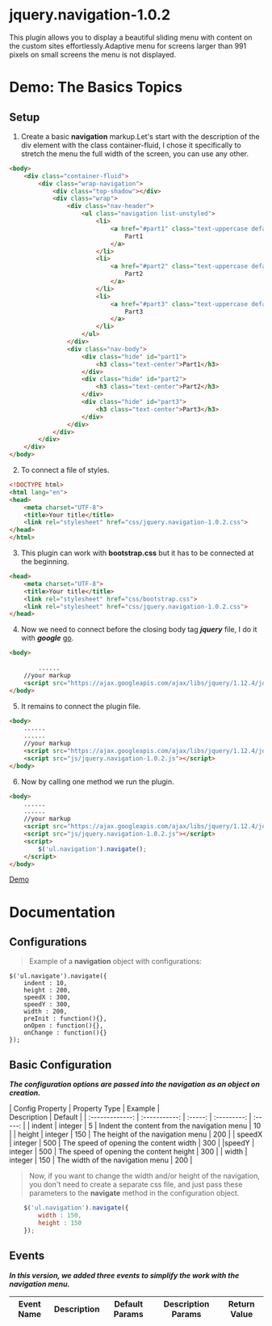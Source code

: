 # jquery.navigation-1.0.2
This plugin allows you to display a beautiful sliding menu with content on the custom sites effortlessly.Adaptive menu for screens larger than 991 pixels on small screens the menu is not displayed.
# Demo: The Basics Topics
## Setup
1. Create a basic **navigation** markup.Let's start with the description of the div element with the class container-fluid, I chose it specifically to stretch the menu the full width of the screen, you can use any other.
```html
<body>
    <div class="container-fluid">
        <div class="wrap-navigation">
            <div class="top-shadow"></div>
            <div class="wrap">
                <div class="nav-header">
                    <ul class="navigation list-unstyled">
                        <li>
                            <a href="#part1" class="text-uppercase default">
                                Part1
                            </a>
                        </li>
                        <li>
                            <a href="#part2" class="text-uppercase default">
                                Part2
                            </a>
                        </li>
                        <li>
                            <a href="#part3" class="text-uppercase default">
                                Part3
                            </a>
                        </li>
                    </ul>
                </div>
                <div class="nav-body">
                    <div class="hide" id="part1">
                        <h3 class="text-center">Part1</h3>
                    </div>
                    <div class="hide" id="part2">
                        <h3 class="text-center">Part2</h3>
                    </div>
                    <div class="hide" id="part3">
                        <h3 class="text-center">Part3</h3>
                    </div>
                </div>
            </div>
        </div>
    </div>
</body>
```
2. To connect a file of styles.
```html
<!DOCTYPE html>
<html lang="en">
<head>
    <meta charset="UTF-8">
    <title>Your title</title>
    <link rel="stylesheet" href="css/jquery.navigation-1.0.2.css">
</head>
</html>
```
3. This plugin can work with **bootstrap.css** but it has to be connected at the beginning.
```html
<head>
    <meta charset="UTF-8">
    <title>Your title</title>
    <link rel="stylesheet" href="css/bootstrap.css">
    <link rel="stylesheet" href="css/jquery.navigation-1.0.2.css">
</head>
```
4. Now we need to connect before the closing body tag ***jquery*** file, I do it with ***google*** [go](https://developers.google.com/speed/libraries/#jquery).
```html
<body>
    
        ......
    //your markup
    <script src="https://ajax.googleapis.com/ajax/libs/jquery/1.12.4/jquery.min.js"></script>
</body>
```
5. It remains to connect the plugin file.
```html
<body>
    ......
    ......
    //your markup
    <script src="https://ajax.googleapis.com/ajax/libs/jquery/1.12.4/jquery.min.js"></script>
    <script src="js/jquery.navigation-1.0.2.js"></script>
</body>
```
6. Now by calling one method we run the plugin.
```html
<body>
    ......
    ......
    //your markup
    <script src="https://ajax.googleapis.com/ajax/libs/jquery/1.12.4/jquery.min.js"></script>
    <script src="js/jquery.navigation-1.0.2.js"></script>
    <script>
        $('ul.navigation').navigate();
    </script>
</body>
```
[Demo](https://andrey1787.github.io/jquery.navigation-1.0.1/)

# Documentation
## Configurations

> Example of a **navigation** object with configurations:

    $('ul.navigate').navigate({
        indent : 10,
        height : 200,
        speedX : 300,
        speedY : 300,
        width : 200,
        preInit : function(){},
        onOpen : function(){},
        onChange : function(){}
    });

## Basic Configuration

***The configuration options are passed into the navigation as an object on creation.***

| Config Property | Property Type | Example |      
     Description         | Default |
| :-------------: | :-----------: | :-----: | :---------: | :-----: |
| indent          | integer       | 5       | Indent the content from the navigation menu | 10      |
| height          | integer       | 150     | The height of the navigation menu            | 200     |
| speedX          | integer       | 500     | The speed of opening the content width           | 300     |
|speedY           | integer       | 500     | The speed of opening the content height          | 300     |
| width           | integer       | 150     | The width of the navigation menu            | 200     |

> Now, if you want to change the width and/or height of the navigation, you don't need to create a separate css file, and just pass these parameters to the **navigate** method in the configuration object.

```js
    $('ul.navigation').navigate({
        width : 150,
        height : 150
    });
```

## Events

***In this version, we added three events to simplify the work with the navigation menu.***

| Event Name | Description | Default Params | Description Params | Return Value |
| :--------: | :---------: | :------------: | :----------------: | :----------: |